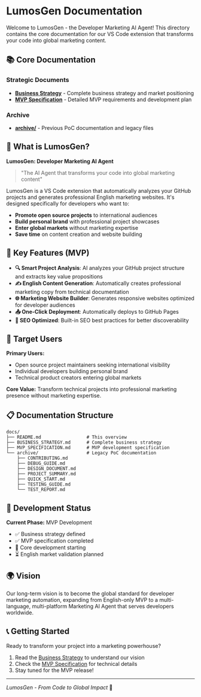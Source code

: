 # LumosGen Documentation

Welcome to LumosGen - the Developer Marketing AI Agent! This directory contains the core documentation for our VS Code extension that transforms your code into global marketing content.

## 📚 Core Documentation

### Strategic Documents
- **[Business Strategy](BUSINESS_STRATEGY.md)** - Complete business strategy and market positioning
- **[MVP Specification](MVP_SPECIFICATION.md)** - Detailed MVP requirements and development plan

### Archive
- **[archive/](archive/)** - Previous PoC documentation and legacy files

## 🎯 What is LumosGen?

**LumosGen: Developer Marketing AI Agent**

> "The AI Agent that transforms your code into global marketing content"

LumosGen is a VS Code extension that automatically analyzes your GitHub projects and generates professional English marketing websites. It's designed specifically for developers who want to:

- **Promote open source projects** to international audiences
- **Build personal brand** with professional project showcases
- **Enter global markets** without marketing expertise
- **Save time** on content creation and website building

## 🚀 Key Features (MVP)

- **🔍 Smart Project Analysis**: AI analyzes your GitHub project structure and extracts key value propositions
- **✍️ English Content Generation**: Automatically creates professional marketing copy from technical documentation
- **🌐 Marketing Website Builder**: Generates responsive websites optimized for developer audiences
- **📤 One-Click Deployment**: Automatically deploys to GitHub Pages
- **🔧 SEO Optimized**: Built-in SEO best practices for better discoverability

## 🎯 Target Users

**Primary Users:**
- Open source project maintainers seeking international visibility
- Individual developers building personal brand
- Technical product creators entering global markets

**Core Value:**
Transform technical projects into professional marketing presence without marketing expertise.

## 📋 Documentation Structure

```
docs/
├── README.md                 # This overview
├── BUSINESS_STRATEGY.md      # Complete business strategy
├── MVP_SPECIFICATION.md      # MVP development specification
└── archive/                  # Legacy PoC documentation
    ├── CONTRIBUTING.md
    ├── DEBUG_GUIDE.md
    ├── DESIGN_DOCUMENT.md
    ├── PROJECT_SUMMARY.md
    ├── QUICK_START.md
    ├── TESTING_GUIDE.md
    └── TEST_REPORT.md
```

## 🔄 Development Status

**Current Phase:** MVP Development
- ✅ Business strategy defined
- ✅ MVP specification completed
- 🔄 Core development starting
- ⏳ English market validation planned

## 🌍 Vision

Our long-term vision is to become the global standard for developer marketing automation, expanding from English-only MVP to a multi-language, multi-platform Marketing AI Agent that serves developers worldwide.

## 📞 Getting Started

Ready to transform your project into a marketing powerhouse?

1. Read the [Business Strategy](BUSINESS_STRATEGY.md) to understand our vision
2. Check the [MVP Specification](MVP_SPECIFICATION.md) for technical details
3. Stay tuned for the MVP release!

---

*LumosGen - From Code to Global Impact* 🚀
